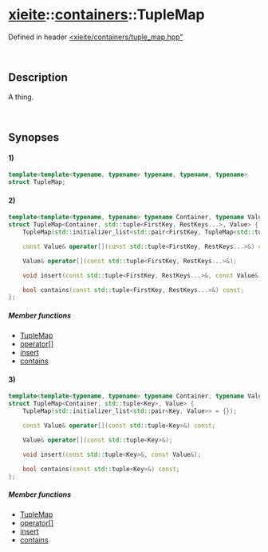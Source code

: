 # [xieite](../../xieite.md)\:\:[containers](../../containers.md)\:\:TupleMap
Defined in header [<xieite/containers/tuple_map.hpp"](../../../include/xieite/containers/tuple_map.hpp)

&nbsp;

## Description
A thing.

&nbsp;

## Synopses
#### 1)
```cpp
template<template<typename, typename> typename, typename, typename>
struct TupleMap;
```
#### 2)
```cpp
template<template<typename, typename> typename Container, typename Value, typename FirstKey, typename... RestKeys>
struct TupleMap<Container, std::tuple<FirstKey, RestKeys...>, Value> {
    TupleMap(std::initializer_list<std::pair<FirstKey, TupleMap<std::tuple<RestKeys...>, Value>>> = {});

    const Value& operator[](const std::tuple<FirstKey, RestKeys...>&) const;

    Value& operator[](const std::tuple<FirstKey, RestKeys...>&);

    void insert(const std::tuple<FirstKey, RestKeys...>&, const Value&);

    bool contains(const std::tuple<FirstKey, RestKeys...>&) const;
};
```
##### Member functions
- [TupleMap](./structures/tuple_map/2/operators/constructor.md)
- [operator\[\]](./structures/tuple_map/2/operators/array_subscript.md)
- [insert](./structures/tuple_map/2/insert.md)
- [contains](./structures/tuple_map/2/contains.md)
#### 3)
```cpp
template<template<typename, typename> typename Container, typename Value, typename Key>
struct TupleMap<Container, std::tuple<Key>, Value> {
    TupleMap(std::initializer_list<std::pair<Key, Value>> = {});

    const Value& operator[](const std::tuple<Key>&) const;

    Value& operator[](const std::tuple<Key>&);

    void insert(const std::tuple<Key>&, const Value&);

    bool contains(const std::tuple<Key>&) const;
};
```
##### Member functions
- [TupleMap](./structures/tuple_map/3/operators/constructor.md)
- [operator\[\]](./structures/tuple_map/3/operators/array_subscript.md)
- [insert](./structures/tuple_map/3/insert.md)
- [contains](./structures/tuple_map/3/contains.md)
